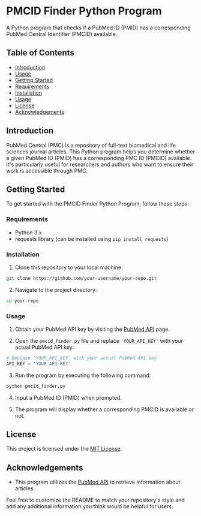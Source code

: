 # PMCID Finder Python Program

A Python program that checks if a PubMed ID (PMID) has a corresponding PubMed Central Identifier (PMCID) available.

## Table of Contents

- [Introduction](#introduction)
- [Usage](#usage)
- [Getting Started](#getting-started)
- [Requirements](#requirements)
- [Installation](#installation)
- [Usage](#usage)
- [License](#license)
- [Acknowledgements](#acknowledgements)

## Introduction

PubMed Central (PMC) is a repository of full-text biomedical and life sciences journal articles. This Python program helps you determine whether a given PubMed ID (PMID) has a corresponding PMC ID (PMCID) available. It's particularly useful for researchers and authors who want to ensure their work is accessible through PMC.

## Getting Started

To get started with the PMCID Finder Python Program, follow these steps:

### Requirements

- Python 3.x
- requests library (can be installed using `pip install requests`)

### Installation

1. Clone this repository to your local machine:

```bash
git clone https://github.com/your-username/your-repo.git
```

2. Navigate to the project directory:

```bash
cd your-repo
```

### Usage

1. Obtain your PubMed API key by visiting the [PubMed API](https://www.ncbi.nlm.nih.gov/home/api.shtml) page.

2. Open the `pmcid_finder.py` file and replace `'YOUR_API_KEY'` with your actual PubMed API key:

```python
# Replace 'YOUR_API_KEY' with your actual PubMed API key
API_KEY = 'YOUR_API_KEY'
```

3. Run the program by executing the following command:

```bash
python pmcid_finder.py
```

4. Input a PubMed ID (PMID) when prompted.

5. The program will display whether a corresponding PMCID is available or not.

## License

This project is licensed under the [MIT License](LICENSE).

## Acknowledgements

- This program utilizes the [PubMed API](https://www.ncbi.nlm.nih.gov/home/api.shtml) to retrieve information about articles.

Feel free to customize the README to match your repository's style and add any additional information you think would be helpful for users.
